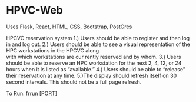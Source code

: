 # HPVC-Web
Uses Flask, React, HTML, CSS, Bootstrap, PostGres

HPCVC reservation system
1.) Users should be able to register and then log in and log out.
2.) Users should be able to see a visual representation of the HPC workstations in the HPCVC along    
    with which workstations are cur 
    rently reserved and by whom.
3.) Users should be able to reserve an HPC workstation for the next 2, 4, 12, or 24 hours when it is listed as “available.”
4.) Users should be able to “release” their reservation at any time.
5.)The display should refresh itself on 30 second intervals.  This should not be a full page refresh.

To Run:
frrun [PORT]
